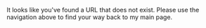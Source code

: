 ---
---
It looks like you've found a URL that does not exist. Please use the navigation above to find your way back to my main page.